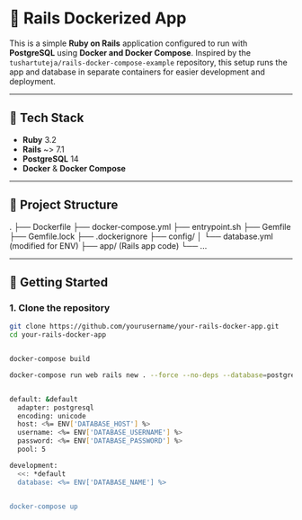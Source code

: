 # 🚀 Rails Dockerized App

This is a simple **Ruby on Rails** application configured to run with **PostgreSQL** using **Docker and Docker Compose**. Inspired by the `tushartuteja/rails-docker-compose-example` repository, this setup runs the app and database in separate containers for easier development and deployment.

---

## 🧱 Tech Stack

- **Ruby** 3.2
- **Rails** ~> 7.1
- **PostgreSQL** 14
- **Docker** & **Docker Compose**

---

## 📁 Project Structure




. ├── Dockerfile ├── docker-compose.yml ├── entrypoint.sh ├── Gemfile ├── Gemfile.lock ├── .dockerignore ├── config/ │ └── database.yml (modified for ENV) ├── app/ (Rails app code) └── ...



---

## 🚀 Getting Started

### 1. Clone the repository

```bash
git clone https://github.com/yourusername/your-rails-docker-app.git
cd your-rails-docker-app


docker-compose build

docker-compose run web rails new . --force --no-deps --database=postgresql


default: &default
  adapter: postgresql
  encoding: unicode
  host: <%= ENV['DATABASE_HOST'] %>
  username: <%= ENV['DATABASE_USERNAME'] %>
  password: <%= ENV['DATABASE_PASSWORD'] %>
  pool: 5

development:
  <<: *default
  database: <%= ENV['DATABASE_NAME'] %>


docker-compose up
